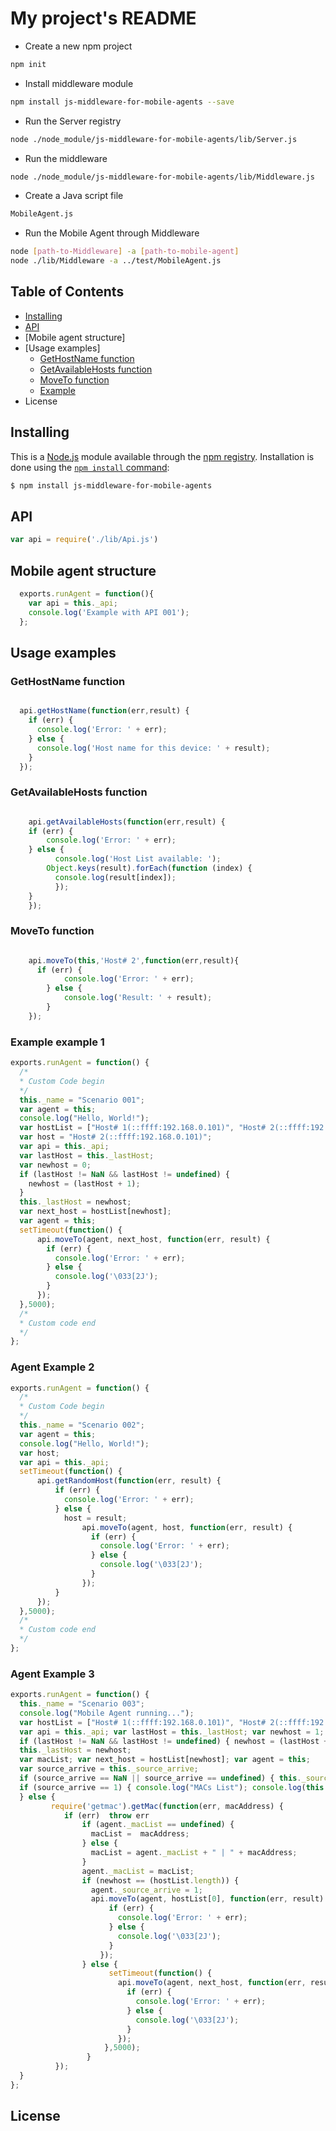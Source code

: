 # My project's README
* Create a new npm project
```sh
npm init
```
* Install middleware module
```sh
npm install js-middleware-for-mobile-agents --save
```
* Run the Server registry
```sh
node ./node_module/js-middleware-for-mobile-agents/lib/Server.js
```
* Run the middleware
```sh
node ./node_module/js-middleware-for-mobile-agents/lib/Middleware.js
```
* Create a Java script file
```sh
MobileAgent.js
```

* Run the Mobile Agent through Middleware
```sh
node [path-to-Middleware] -a [path-to-mobile-agent]
node ./lib/Middleware -a ../test/MobileAgent.js
```

## Table of Contents
* [Installing](#Installing)
* [API](#API)
* [Mobile agent structure]
* [Usage examples]
  + [GetHostName function](#GetHostName-function)
  + [GetAvailableHosts function](#GetAvailableHosts-function)
  + [MoveTo function](#MoveTo-function)
  + [Example](#Example)
* License

## Installing

This is a [Node.js](https://nodejs.org/en/) module available through the
[npm registry](https://www.npmjs.com/). Installation is done using the
[`npm install` command](https://docs.npmjs.com/getting-started/installing-npm-packages-locally):

```sh
$ npm install js-middleware-for-mobile-agents
```

## API

```js
var api = require('./lib/Api.js')
```

## Mobile agent structure

```js
  exports.runAgent = function(){
    var api = this._api;
    console.log('Example with API 001');
  };
```

## Usage examples

###  GetHostName function

```js

  api.getHostName(function(err,result) {
    if (err) {
      console.log('Error: ' + err);
    } else {
      console.log('Host name for this device: ' + result);
    }
  });
```

###  GetAvailableHosts function

```js

	api.getAvailableHosts(function(err,result) {
  	if (err) {
  		console.log('Error: ' + err);
  	} else {
  		  console.log('Host List available: ');
      	Object.keys(result).forEach(function (index) {
          console.log(result[index]);
  		  });
  	}
    });
```

###  MoveTo function

```js

  	api.moveTo(this,'Host# 2',function(err,result){
      if (err) {
     		console.log('Error: ' + err);
     	} else {
     		console.log('Result: ' + result);
     	}
 	});
```

### Example example 1

```js
exports.runAgent = function() {
  /*
  * Custom Code begin
  */
  this._name = "Scenario 001";
  var agent = this;
  console.log("Hello, World!");
  var hostList = ["Host# 1(::ffff:192.168.0.101)", "Host# 2(::ffff:192.168.0.103)", "Host# 3(::ffff:192.168.0.106)", "Host# 4(::ffff:192.168.0.105)", "Host# 5(::ffff:192.168.0.102)"];
  var host = "Host# 2(::ffff:192.168.0.101)";
  var api = this._api;
  var lastHost = this._lastHost;
  var newhost = 0;
  if (lastHost != NaN && lastHost != undefined) {
    newhost = (lastHost + 1);
  }
  this._lastHost = newhost;
  var next_host = hostList[newhost];
  var agent = this;
  setTimeout(function() {
      api.moveTo(agent, next_host, function(err, result) {
        if (err) {
          console.log('Error: ' + err);
        } else {
          console.log('\033[2J');
        }
      });
  },5000);
  /*
  * Custom code end
  */
};
```
### Agent Example 2
```js
exports.runAgent = function() {
  /*
  * Custom Code begin
  */
  this._name = "Scenario 002";
  var agent = this;
  console.log("Hello, World!");
  var host;
  var api = this._api;
  setTimeout(function() {
      api.getRandomHost(function(err, result) {
          if (err) {
            console.log('Error: ' + err);
          } else {
            host = result;
                api.moveTo(agent, host, function(err, result) {
                  if (err) {
                    console.log('Error: ' + err);
                  } else {
                    console.log('\033[2J');
                  }
                });
          }
      });
  },5000);
  /*
  * Custom code end
  */
};
```

### Agent Example 3
```js
exports.runAgent = function() {
  this._name = "Scenario 003";
  console.log("Mobile Agent running...");
  var hostList = ["Host# 1(::ffff:192.168.0.101)", "Host# 2(::ffff:192.168.0.103)", "Host# 3(::ffff:192.168.0.106)", "Host# 4(::ffff:192.168.0.105)", "Host# 5(::ffff:192.168.0.102)"];
  var api = this._api; var lastHost = this._lastHost; var newhost = 1;
  if (lastHost != NaN && lastHost != undefined) { newhost = (lastHost + 1); }
  this._lastHost = newhost;
  var macList; var next_host = hostList[newhost]; var agent = this;
  var source_arrive = this._source_arrive;
  if (source_arrive == NaN || source_arrive == undefined) { this._source_arrive = 0; }  
  if (source_arrive == 1) { console.log("MACs List"); console.log(this._macList);
  } else {
  		 require('getmac').getMac(function(err, macAddress) {
		    if (err)  throw err
		        if (agent._macList == undefined) {
		          macList =  macAddress;
		        } else {
		          macList = agent._macList + " | " + macAddress;
		        }
		        agent._macList = macList;
	            if (newhost == (hostList.length)) {
	              agent._source_arrive = 1;
	              api.moveTo(agent, hostList[0], function(err, result) {
	                  if (err) {
	                    console.log('Error: ' + err);
	                  } else {
	                    console.log('\033[2J');
	                  }
	                });
	            } else {
		              setTimeout(function() {
		                api.moveTo(agent, next_host, function(err, result) {
		                  if (err) {
		                    console.log('Error: ' + err);
		                  } else {
		                    console.log('\033[2J');
		                  }
		                });
		             },5000);
	        	 }
		  });
  }
};
```

## License
